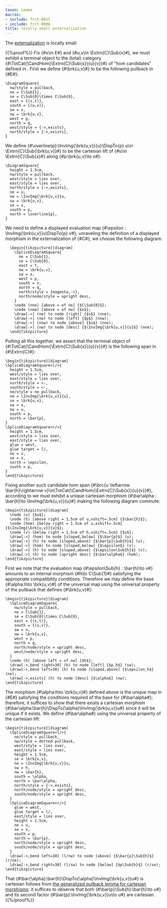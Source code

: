 ```yaml
---
taxon: Lemma
macros:
- include: frct-001C
- include: frct-000A
title: locally small externalization
---
```


The [externalization](frct-001R) is locally small.

{{%proof%}}
Fix {#x\in E#} and {#u,v\in \Extrn{C}\Sub{x}#}, we must exhibit a terminal object to the (total) category {#\TotCat{\CandHom{\Extrn{C}\Sub{x}}{u}{v}}#} of "hom candidates" defined in [](frct-000I). First we define {#\brk{u,v}#} to be the following pullback in {#E#}:

```render-latex
\DiagramSquare{
  nw/style = pullback,
  ne = C\Sub{1},
  se = C\Sub{0}\times C\Sub{0},
  east = {(s,t)},
  south = {(u,v)},
  sw = x,
  nw = \brk{u,v},
  west = p,
  north = q,
  west/style = {->,exists},
  north/style = {->,exists},
}
```

We define {#\overline{p}:\InvImg{\brk{u,v}}{u}\DispTo{p} u\in \Extrn{C}\Sub{\brk{u,v}}#} to be
the cartesian lift of {#u\in \Extrn{C}\Sub{x}#} along {#p:\brk{u,v}\to x#}:
```render-latex
\DiagramSquare{
  height = 1.5cm,
  nw/style = pullback,
  west/style = lies over,
  east/style = lies over,
  north/style = {->,exists},
  ne = u,
  nw = \InvImg{\brk{u,v}}u,
  sw = \brk{u,v},
  se = x,
  south = p,
  north = \overline{p},
}
```

We need to define a displayed evaluation map
{#\epsilon : \InvImg{\brk{u,v}}u\DispTo{p} v#}; unraveling the definition of a displayed
morphism in the externalization of {#C#}, we choose the following diagram:

```render-latex
  \begin{tikzpicture}[diagram]
    \SpliceDiagramSquare{
      ne = C\Sub{1},
      se = C\Sub{0},
      east = t,
      nw = \brk{u,v},
      sw = x,
      west = p,
      south = v,
      north = q,
      north/style = {magenta,->},
      north/node/style = upright desc,
    }
    \node (nne) [above = of ne] {$C\Sub{0}$};
    \node (nnw) [above = of nw] {$x$};
    \draw[->] (ne) to node [right] {$s$} (nne);
    \draw[->] (nw) to node [left] {$p$} (nnw);
    \draw[->] (nnw) to node [above] {$u$} (nne);
    \draw[->] (nw) to node [desc] {$\InvImg{\brk{u,v}}{u}$} (nne);
  \end{tikzpicture}
```


Putting all this together, we assert that the terminal object of
{#\TotCat{\CandHom{\Extrn{C}\Sub{x}}{u}{v}}#} is the following span in {#\Extrn{C}#}:
```render-latex
\begin{tikzpicture}[diagram]
\SpliceDiagramSquare<l/>{
  height = 1.5cm,
  west/style = lies over,
  east/style = lies over,
  north/style = <-,
  south/style = <-,
  ne/style = ne pullback,
  ne = \InvImg{\brk{u,v}}{u},
  se = \brk{u,v},
  sw = x,
  nw = u,
  south = p,
  north = \bar{p},
}
\SpliceDiagramSquare<r/>{
  height = 1.5cm,
  west/style = lies over,
  east/style = lies over,
  glue = west,
  glue target = l/,
  ne = v,
  se = x,
  north = \epsilon,
  south = p,
}
\end{tikzpicture}
```

Fixing another such candidate hom span {#\brc{u \leftarrow \bar{h}\rightarrow v}\in\TotCat{\CandHom{\Extrn{C}\Sub{x}}{u}{v}}#}, according to [](frct-000I) we must exhibit a unique cartesian morphism {#\bar\alpha : \bar{h}\to \InvImg{\brk{u,v}}{u}#} making the following diagram commute:
   ```render-latex
   \begin{tikzpicture}[diagram]
     \node (u) {$u$};
     \node (h) [above right = 1.5cm of u,xshift=.5cm] {$\bar{h}$};
     \node (hom) [below right = 1.5cm of u,xshift=.5cm] {$\InvImg{\brk{u,v}}{u}$};
     \node (v) [below right = 1.5cm of h,xshift=.5cm] {$v$};
     \draw[->] (hom) to node [sloped,below] {$\bar{p}$} (u);
     \draw[->] (h) to node [sloped,above] {$\bar{p}\Sub{h}$} (u);
     \draw[->] (hom) to node [sloped,below] {$\epsilon$} (v);
     \draw[->] (h) to node [sloped,above] {$\epsilon\Sub{h}$} (v);
     \draw[->] (h) to node [upright desc] {$\bar\alpha$} (hom);
   \end{tikzpicture}
   ```

First we note that the evaluation map {#\epsilon\Sub{h} : \bar{h}\to v#} amounts
to an internal morphism {#h\to C\Sub{1}#} satisfying the appropriate
compatibility conditions. Therefore we may define the base {#\alpha:h\to \brk{u,v}#} of
the universal map using the universal property of the pullback that defines {#\brk{u,v}#}:
```render-latex
\begin{tikzpicture}[diagram]
  \SpliceDiagramSquare{
    nw/style = pullback,
    ne = C\Sub{1},
    se = C\Sub{0}\times C\Sub{0},
    east = {(s,t)},
    south = {(u,v)},
    sw = x,
    nw = \brk{u,v},
    west = p,
    north = q,
    north/node/style = upright desc,
    west/node/style = upright desc,
  }
  \node (h) [above left = of nw] {$h$};
  \draw[->,bend right=30] (h) to node [left] {$p_h$} (sw);
  \draw[->,bend left=30] (h) to node [sloped,above] {$\epsilon_h$} (ne);
  \draw[->,exists] (h) to node [desc] {$\alpha$} (nw);
\end{tikzpicture}
```

The morphism {#\alpha:h\to \brk{u,v}#} defined above is the *unique* map in {#E#}
satisfying the conditions required of the base for {#\bar\alpha#}; therefore, it
suffices to show that there exists a cartesian morphism
{#\bar\alpha:\bar{h}\DispTo{\alpha}\InvImg{\brk{u,v}}u#} since it will be unique if it
exists. We define {#\bar\alpha#} using the universal property of the cartesian lift:
```render-latex
\begin{tikzpicture}[diagram]
  \SpliceDiagramSquare<l/>{
    ne/style = pullback,
    nw/style = dotted pullback,
    west/style = lies over,
    east/style = lies over,
    height = 1.5cm,
    se = \brk{u,v},
    ne = \InvImg{\brk{u,v}}u,
    sw = h,
    nw = \bar{h},
    south = \alpha,
    north = \bar\alpha,
    north/style = {->,exists},
    north/node/style = upright desc,
    south/node/style = upright desc,
  }
  \SpliceDiagramSquare<r/>{
    glue = west,
    glue target = l/,
    east/style = lies over,
    height = 1.5cm,
    ne = u,
    se = x,
    south = p,
    north = \bar{p},
    north/node/style = upright desc,
    south/node/style = upright desc,
  }
  \draw[->,bend left=30] (l/nw) to node [above] {$\bar{p}\Sub{h}$} (r/ne);
  \draw[->,bend right=30] (l/sw) to node [below] {$p\Sub{h}$} (r/se);
\end{tikzpicture}
```

That {#\bar{\alpha}:\bar{h}\DispTo{\alpha}\InvImg{\brk{u,v}}u#} is cartesian follows from [the generalized pullback lemma for cartesian morphisms](frct-0014): it suffices
to observe that both {#\bar{p}\Sub{h}:\bar{h}\to u#} and its second factor
{#\bar{p}:\InvImg{\brk{u,v}}u\to u#} are cartesian.
{{%/proof%}}
